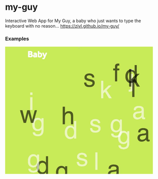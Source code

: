 # my-guy
Interactive Web App for My Guy, a baby who just wants to type the keyboard with no reason...
https://zivl.github.io/my-guy/

### Examples
![gif](screenshots/animated.gif)


